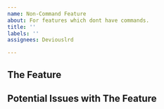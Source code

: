 ```yaml
---
name: Non-Command Feature
about: For features which dont have commands.
title: ''
labels: ''
assignees: Deviouslrd

---
```


## The Feature


## Potential Issues with The Feature
